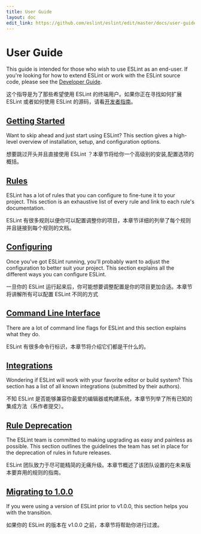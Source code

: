 ```yaml
---
title: User Guide
layout: doc
edit_link: https://github.com/eslint/eslint/edit/master/docs/user-guide/README.md
---
```

<!-- Note: No pull requests accepted for this file. See README.md in the root directory for details. -->

# User Guide

This guide is intended for those who wish to use ESLint as an end-user. If you're looking for how to extend ESLint or work with the ESLint source code, please see the [Developer Guide](../developer-guide).

这个指导是为了那些希望使用 ESLint 的终端用户。如果你正在寻找如何扩展 ESLint 或者如何使用 ESLint 的源码，请看[开发者指南](../developer-guide)。

## [Getting Started](getting-started)

Want to skip ahead and just start using ESLint? This section gives a high-level overview of installation, setup, and configuration options.

想要跳过开头并且直接使用 ESLint ？本章节将给你一个高级别的安装,配置选项的概括。

## [Rules](../rules)

ESLint has a lot of rules that you can configure to fine-tune it to your project. This section is an exhaustive list of every rule and link to each rule's documentation.

ESLint 有很多规则以便你可以配置调整你的项目，本章节详细的列举了每个规则并且链接到每个规则的文档。

## [Configuring](configuring)

Once you've got ESLint running, you'll probably want to adjust the configuration to better suit your project. This section explains all the different ways you can configure ESLint.

一旦你的 ESLint 运行起来后，你可能想要调整配置是你的项目更加合适。本章节将讲解所有可以配置 ESLint 不同的方式

## [Command Line Interface](command-line-interface)

There are a lot of command line flags for ESLint and this section explains what they do.

ESLint 有很多命令行标识，本章节将介绍它们都是干什么的。

## [Integrations](integrations)

Wondering if ESLint will work with your favorite editor or build system? This section has a list of all known integrations (submitted by their authors).

不知 ESLint 是否能够兼容你最爱的编辑器或构建系统，本章节列举了所有已知的集成方法（系作者提交）。

## [Rule Deprecation](rule-deprecation)

The ESLint team is committed to making upgrading as easy and painless as possible. This section outlines the guidelines the team has set in place for the deprecation of rules in future releases.

ESLint 团队致力于尽可能精简的无痛升级。本章节概述了该团队设置的在未来版本要弃用的规则的指南。

## [Migrating to 1.0.0](migrating-to-1.0.0)

If you were using a version of ESLint prior to v1.0.0, this section helps you with the transition.

如果你的 ESLint 的版本在 v1.0.0 之前，本章节将帮助你进行过渡。

